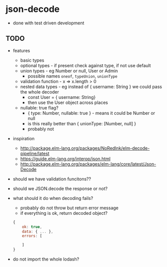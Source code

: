 # json-decode

- done with test driven development

## TODO

- features
    - basic types
    - optional types - if present check against type, if not use default
    - union types - eg Number or null, User or Admin
        - possible names `oneof`, `typeUnion`, `unionType`
    - validation function - x => x.length > 0
    - nested data types - eg instead of { username: String } we could pass the whole decoder
        - const User = { username: String}
        - then use the User object across places
    - nullable: true flag?
        - { type: Number, nullable: true } - means it could be Number or null
        - is this really better than { unionType: [Number, null] }
        - probably not

- inspiration
    - http://package.elm-lang.org/packages/NoRedInk/elm-decode-pipeline/latest
    - https://guide.elm-lang.org/interop/json.html
    - http://package.elm-lang.org/packages/elm-lang/core/latest/Json-Decode

- should we have validation funcitons??
- should we JSON.decode the response or not?
- what should it do when decoding fails?
    - probably do not throw but return error message
    - if everything is ok, return decoded object?
    ```js
    {
        ok: true,
        data: { ... },
        errors: [

        ]
    }
    ```
- do not import the whole lodash?
